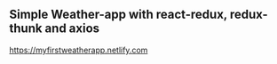 ## Simple Weather-app with react-redux, redux-thunk and axios 
https://myfirstweatherapp.netlify.com
